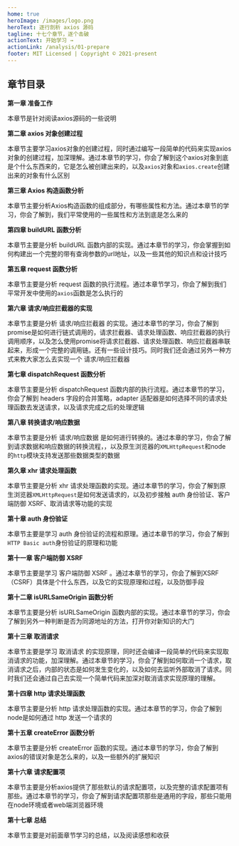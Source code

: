 ```yaml
---
home: true
heroImage: /images/logo.png
heroText: 逐行剖析 axios 源码
tagline: 十七个章节，逐个击破
actionText: 开始学习 →
actionLink: /analysis/01-prepare
footer: MIT Licensed | Copyright © 2021-present
---
```


## 章节目录

**第一章 准备工作**

本章节是针对阅读axios源码的一些说明


**第二章 axios 对象创建过程**

本章节主要学习axios对象的创建过程，同时通过编写一段简单的代码来实现axios对象的创建过程，加深理解。通过本章节的学习，你会了解到这个axios对象到底是个什么东西来的，它是怎么被创建出来的，以及`axios`对象和`axios.create`创建出来的对象有什么区别


**第三章 Axios 构造函数分析**

本章节主要分析Axios构造函数的组成部分，有哪些属性和方法。通过本章节的学习，你会了解到，我们平常使用的一些属性和方法到底是怎么来的


**第四章 buildURL 函数分析**

本章节主要是分析 buildURL 函数内部的实现。通过本章节的学习，你会掌握到如何构建出一个完整的带有查询参数的url地址，以及一些其他的知识点和设计技巧


**第五章 request 函数分析**

本章节主要是分析 request 函数的执行流程。通过本章节学习，你会了解到我们平常开发中使用的`axios`函数是怎么执行的


**第六章 请求/响应拦截器的实现**

本章节主要是分析 请求/响应拦截器 的实现。通过本章节的学习，你会了解到promise是如何进行链式调用的，请求拦截器、请求处理函数、响应拦截器的执行调用顺序，以及怎么使用promise将请求拦截器、请求处理函数、响应拦截器串联起来，形成一个完整的调用链。还有一些设计技巧。同时我们还会通过另外一种方式来教大家怎么去实现一个 请求/响应拦截器


**第七章 dispatchRequest 函数分析**

本章节主要是分析 dispatchRequest 函数内部的执行流程。通过本章节的学习，你会了解到 headers 字段的合并策略，adapter 适配器是如何选择不同的请求处理函数去发送请求，以及请求完成之后的处理逻辑


**第八章 转换请求/响应数据**

本章节主要是分析 请求/响应数据 是如何进行转换的。通过本章的学习，你会了解到请求数据和响应数据的转换流程，，以及原生浏览器的`XMLHttpRequest`和node 的`http`模块支持发送那些数据类型的数据


**第久章 xhr 请求处理函数**

本章节主要是分析  xhr 请求处理函数的实现。通过本章节的学习，你会了解到原生浏览器`XMLHttpRequest`是如何发送请求的，以及初步接触 auth 身份验证、客户端防御 XSRF、取消请求等功能的实现


**第十章 auth 身份验证**

本章节主要是学习 auth 身份验证的流程和原理。通过本章节的学习，你会了解到`HTTP Basic auth`身份验证的原理和功能


**第十一章 客户端防御 XSRF**

本章节主要是学习 客户端防御 XSRF 。通过本章节的学习，你会了解到XSRF（CSRF）具体是个什么东西，以及它的实现原理和过程，以及防御手段


**第十二章 isURLSameOrigin 函数分析**

本章节主要是分析 isURLSameOrigin 函数内部的实现。通过本章节的学习，你会了解到另外一种判断是否为同源地址的方法，打开你对新知识的大门


**第十三章 取消请求**

本章节主要是学习 取消请求 的实现原理，同时还会编译一段简单的代码来实现取消请求的功能，加深理解。通过本章节的学习，你会了解到如何取消一个请求，取消请求之后，内部的状态是如何发生变化的，以及如何去监听外部取消了请求。同时我们还会通过自己去实现一个简单代码来加深对取消请求实现原理的理解。


**第十四章 http 请求处理函数**

本章节主要是分析  http 请求处理函数的实现。通过本章节的学习，你会了解到node是如何通过 http 发送一个请求的

**第十五章 createError 函数分析**

本章节主要是分析  createError 函数的实现。通过本章节的学习，你会了解到axios的错误对象是怎么来的，以及一些额外的扩展知识

**第十六章 请求配置项**

本章节主要是分析axios提供了那些默认的请求配置项，以及完整的请求配置项有那些。通过本章节的学习，你会了解到请求配置项那些是通用的字段，那些只能用在node环境或者web端浏览器环境

**第十七章 总结**

本章节主要是对前面章节学习的总结，以及阅读感想和收获